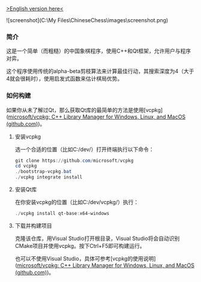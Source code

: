 [>English version here<](./README-en.md)

![screenshot](C:\My Files\ChineseChess\images\screenshot.png)

### 简介

这是一个简单（而粗糙）的中国象棋程序，使用C++和Qt框架，允许用户与程序对弈。

这个程序使用传统的alpha-beta剪枝算法来计算最佳行动，其搜索深度为4（大于4就会很耗时），使用启发式函数来估计棋局优势。

### 如何构建

如果你从未了解过Qt，那么获取Qt库的最简单的方法是使用[vcpkg]([microsoft/vcpkg: C++ Library Manager for Windows, Linux, and MacOS (github.com)](https://github.com/microsoft/vcpkg))。

1. 安装vcpkg

   选一个合适的位置（比如C:/dev/）打开终端执行以下命令：

   ```powershell
   git clone https://github.com/microsoft/vcpkg
   cd vcpkg
   ./bootstrap-vcpkg.bat
   ./vcpkg integrate install
   ```

   

2. 安装Qt库

   在你安装vcpkg的位置（比如C:/dev/vcpkg/）执行：

   ```powershell
   ./vcpkg install qt-base:x64-windows
   ```

   

3. 下载并构建项目

   克隆该仓库，用Visual Studio打开根目录，Visual Studio将会自动识别CMake项目并使用vcpkg。按下Ctrl+F5即可构建运行。

   也可以不使用Visual Studio，具体可参考[vcpkg的使用说明]([microsoft/vcpkg: C++ Library Manager for Windows, Linux, and MacOS (github.com)](https://github.com/microsoft/vcpkg))。